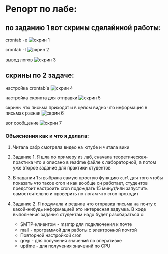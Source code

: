# Репорт по лабе:

## по заданию 1 вот скрины сделайнной работы:

crontab -e
![скрин 1](2.jpeg)

crontab -l
![скрин 2](1.jpeg)

вывод логов
![скрин 3](4.jpeg)

## скрины по 2 задаче:

настройка crontab`a
![скрин 4](9.jpeg)

настройка скрипта для отправки
![скрин 5](7.jpeg)

скрины что письма приходят и в целом видно что информация в письмах разная
![скрин 6](10.jpeg)

вот сообщение 
![скрин 7](11.jpeg)


### Объяснения как и что я делала:

1. Читала хабр смотрела видео на ютубе и читала вики
2. Задание 1. Я шла по примеру из лаб, сначала теоретическая-практика что и описано в readme файле к лабораторной, а потом уже второе задание для практики студентов
3. В задании 1 я выбрала самую простую функцию ```curl``` для того чтобы показать что такое cron и как вообще он работает, студентов предстоит настроить cron подождать 15 минут/или запустить самостоятельно и проверить по логам что cron проходит

4. Задание 2. Я подумала и решила что отправка письма на почту с какой-нибудь информацией это интересная задумка. В ходе выполнения задания студентам надо будет разобараться с:
   * SMTP-клиентом - msmtp для подключения к почте 
   * mail - программой для работы с электронной почтой
   * Повторной настройкой cron 
   * grep - для получения значений по оперативке
   * uptime - для получения значений по CPU
